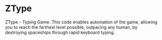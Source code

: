 # ZType
ZType - Typing Game. This code enables automation of the game, allowing you to reach the farthest level possible, outpacing any human, by destroying spaceships through rapid keyboard typing.

